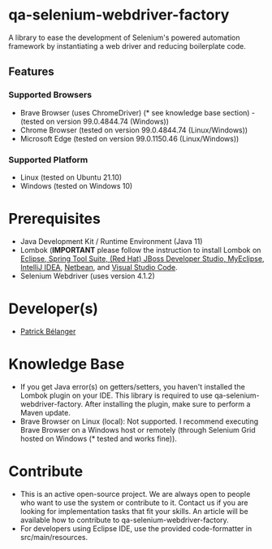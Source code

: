 # qa-selenium-webdriver-factory
A library to ease the development of Selenium's powered automation framework by instantiating a web driver and reducing boilerplate code.

## Features
### Supported Browsers
* Brave Browser (uses ChromeDriver) (* see knowledge base section) - (tested on version 99.0.4844.74 (Windows))
* Chrome Browser (tested on version 99.0.4844.74 (Linux/Windows))
* Microsoft Edge (tested on version 99.0.1150.46 (Linux/Windows))

### Supported Platform
* Linux (tested on Ubuntu 21.10)
* Windows (tested on Windows 10)

# Prerequisites

* Java Development Kit / Runtime Environment (Java 11)
* Lombok (**IMPORTANT** please follow the instruction to install Lombok on [Eclipse, Spring Tool Suite, (Red Hat) JBoss Developer Studio, MyEclipse](https://projectlombok.org/setup/eclipse), [IntelliJ IDEA](https://projectlombok.org/setup/intellij), [Netbean](https://projectlombok.org/setup/netbeans), 
and [Visual Studio Code](https://projectlombok.org/setup/vscode).
* Selenium Webdriver (uses version 4.1.2)

# Developer(s)

* [Patrick Bélanger](https://github.com/patrickbelanger)

# Knowledge Base

* If you get Java error(s) on getters/setters, you haven't installed the Lombok plugin on your IDE. This library is required to use qa-selenium-webdriver-factory. After installing the plugin, make sure to perform a Maven update.
* Brave Browser on Linux (local): Not supported. I recommend executing Brave Browser on a Windows host or remotely (through Selenium Grid hosted on Windows 
(* tested and works fine)).

# Contribute

* This is an active open-source project. We are always open to people who want to use the system or contribute to it. 
Contact us if you are looking for implementation tasks that fit your skills. An article will be available how to 
contribute to qa-selenium-webdriver-factory.
* For developers using Eclipse IDE, use the provided code-formatter in src/main/resources.
